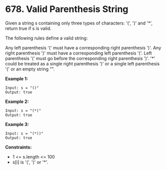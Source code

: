 # 678. Valid Parenthesis String

Given a string s containing only three types of characters: '(', ')' and '*', return true if s is valid.

The following rules define a valid string:

Any left parenthesis '(' must have a corresponding right parenthesis ')'.
Any right parenthesis ')' must have a corresponding left parenthesis '('.
Left parenthesis '(' must go before the corresponding right parenthesis ')'.
'*' could be treated as a single right parenthesis ')' or a single left parenthesis '(' or an empty string "".
 

**Example 1:**
```
Input: s = "()"
Output: true
```

**Example 2:**
```
Input: s = "(*)"
Output: true
```
**Example 3:**
```
Input: s = "(*))"
Output: true
```

**Constraints:**
- 1 <= s.length <= 100
- s[i] is '(', ')' or '*'.